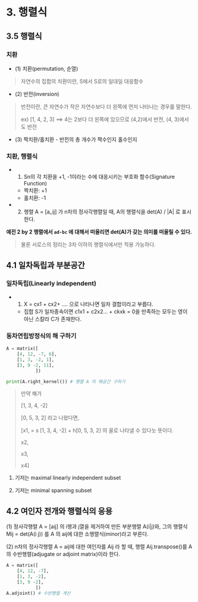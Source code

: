 # 3. 행렬식

## 3.5 행렬식

### 치환

- (1) 치환(permutation, 순열)

> 자연수의 집합의 치환이란, S에서 S로의 일대일 대응함수



- (2) 반전(inversion)

> 반전이란, 큰 자연수가 작은 자연수보다 더 왼쪽에 먼저 나타나는 경우를 말한다.
>
> ex) [1, 4, 2, 3] ==> 4는 2보다 더 왼쪽에 있으므로 (4,2)에서 반전, (4, 3)에서도 반전



- (3) 짝치환/홀치환 - 반전의 총 개수가 짝수인지 홀수인지



### 치환, 행렬식

- 1) Sn의 각 치환을 +1, -1이라는 수에 대응시키는 부호화 함수(Signature Function)
  - 짝치환: +1
  - 홀치환: -1

- 2) 행렬 A = [a_ij] 가 n차의 정사각행렬일 때, A의 행렬식을 det(A) / |A| 로 표시한다.

**예전 2 by 2 행렬에서 `ad-bc` 에 대해서 떠올리면 det(A)가 갖는 의미를 떠올릴 수 있다.**

> 물론 서로스의 정리는 3차 이하의 행렬식에서만 적용 가능하다.



## 4.1 일차독립과 부분공간

###  일차독립(Linearly independent)

- 1) X = cx1 + cx2+ ....  으로 나타나면 일차 결합이라고 부릅다.
  - 집합 S가 일차종속이면 c1x1 + c2x2... + ckxk = 0을 만족하는 모두는 영이 아닌 스칼라 C가 존재한다.

### 

### 동차연립방정식의 해 구하기

```python
A = matrix([
    [4, 12, -7, 6],
    [1, 3, -2, 1],
    [3, 9 -2, 11],
           ])

print(A.right_kernel()) # 행렬 A 의 해공간 구하기
```

> 만약 해가 
>
> [1, 3, 4, -2]
>
> [0, 5, 3, 2] 라고 나왔다면,
>
> [x1,  = s [1, 3, 4, -2] + h[0, 5, 3, 2] 의 꼴로 나타낼 수 있다늣 뜻이다.
>
> x2,
>
> x3,
>
> x4]



1) 기저는 maximal linearly independent subset

2) 기저는 minimal spanning subset



## 4.2 여인자 전개와 행렬식의 응용

(1) 정사각행렬 A = [aij] 의 i행과 j열을 제거하여 만든 부분행렬 A(i|j)와, 그의 행렬식 Mij = det(A(i
j)) 를 A 의 aij에 대한 소행렬식(minor)라고 부른다.

(2) n차의 정사각행렬 A = aij에 대한 여인자를 Aij 라 할 때, 행렬 Aij.transpose()를 A의 수반행렬(adjugate or adjoint matrix)이라 한다.

```python
A = matrix([
    [4, 12, -7],
    [1, 3, -2],
    [3, 9 -2],
           ])
A.adjoint() # 수반행렬 계산
```

